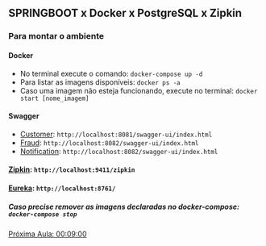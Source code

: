 ## SPRINGBOOT x Docker x PostgreSQL x Zipkin

### Para montar o ambiente

#### Docker
* No terminal execute o comando: ``docker-compose up -d``
* Para listar as imagens disponíveis: ``docker ps -a``
* Caso uma imagem não esteja funcionando, execute no terminal: ``docker start [nome_imagem]``

#### Swagger
* [Customer](http://localhost:8081/swagger-ui/index.html): ``http://localhost:8081/swagger-ui/index.html``
* [Fraud](http://localhost:8082/swagger-ui/index.html): ``http://localhost:8082/swagger-ui/index.html``
* [Notification](http://localhost:8082/swagger-ui/index.html): ``http://localhost:8082/swagger-ui/index.html``

#### [Zipkin](http://localhost:9411/zipkin): ``http://localhost:9411/zipkin``

#### [Eureka](http://localhost:8761): ``http://localhost:8761/``

##### Caso precise remover as imagens declaradas no docker-compose: ``docker-compose stop``

[Próxima Aula: 00:09:00](https://drive.google.com/file/d/1QnlMgmC1lk8rry2cIXh-nGaaGkfWFfnu/view)